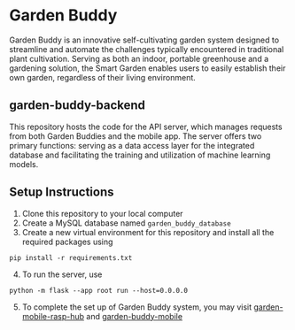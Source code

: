 # Garden Buddy

Garden Buddy is an innovative self-cultivating garden system designed to streamline and automate the challenges typically encountered in traditional plant cultivation. Serving as both an indoor, portable greenhouse and a gardening solution, the Smart Garden enables users to easily establish their own garden, regardless of their living environment. 

## garden-buddy-backend

This repository hosts the code for the API server, which manages requests from both Garden Buddies and the mobile app. The server offers two primary functions: serving as a data access layer for the integrated database and facilitating the training and utilization of machine learning models.

## Setup Instructions

1. Clone this repository to your local computer
2. Create a MySQL database named `garden_buddy_database`
3. Create a new virtual environment for this repository and install all the required packages using 
```
pip install -r requirements.txt
```
4. To run the server, use 
```
python -m flask --app root run --host=0.0.0.0
```
5. To complete the set up of Garden Buddy system, you may visit [garden-mobile-rasp-hub](https://github.com/ireneliee/garden-mobile-rasp-hub) and [garden-buddy-mobile](https://github.com/ireneliee/garden-buddy-mobile)
